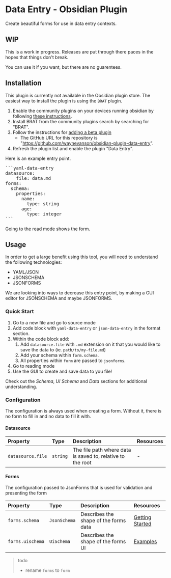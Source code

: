 # Data Entry - Obsidian Plugin

Create beautiful forms for use in data entry contexts.

## WIP

This is a work in progress. Releases are put through there paces in the hopes that things don't break.

You can use it if you want, but there are no guarentees.

## Installation

This plugin is currently not available in the Obsidian plugin store.
The easiest way to install the plugin is using the `BRAT` plugin.

1. Enable the community plugins on your devices running obsidian by following [these instructions](https://obsidian.rocks/how-to-use-community-plugins-in-obsidian).
2. Install BRAT from the community plugins search by searching for "BRAT".
3. Follow the instructions for [adding a beta plugin](https://tfthacker.com/Obsidian+Plugins+by+TfTHacker/BRAT+-+Beta+Reviewer's+Auto-update+Tool/Quick+guide+for+using+BRAT)
   - The GitHub URL for this repository is "https://github.com/waynevanson/obsidian-plugin-data-entry".
4. Refresh the plugin list and enable the plugin "Data Entry".

Here is an example entry point.

<pre>
```yaml-data-entry
datasource:
    file: data.md
forms:
  schema:
    properties:
      name:
        type: string
      age:
        type: integer
```
</pre>

Going to the read mode shows the form.

## Usage

In order to get a large benefit using this tool, you will need to understand the following technologies:

- YAML/JSON
- JSONSCHEMA
- JSONFORMS

We are looking into ways to decrease this entry point, by making a GUI editor for JSONSCHEMA and maybe JSONFORMS.

### Quick Start

1. Go to a new file and go to source mode
2. Add code block with `yaml-data-entry` or `json-data-entry` in the format section.
3. Within the code block add:
   1. Add `datasource.file` with `.md` extension on it that you would like to save the data to (ie. `path/to/my-file.md`)
   2. Add your schema within `form.schema`.
   3. All properties within `form` are passed to `jsonforms`.
4. Go to reading mode
5. Use the GUI to create and save data to you file!

Check out the _Schema_, _UI Schema_ and _Data_ sections for additional understanding.

### Configuration

The configuration is always used when creating a form. Without it, there is no form to fill in and no data to fill it with.

#### Datasource

| Property          | Type     | Description                                                | Resources |
| :---------------- | :------- | :--------------------------------------------------------- | :-------- |
| `datasource.file` | `string` | The file path where data is saved to, relative to the root | -         |

#### Forms

The configuration passed to JsonForms that is used for validation and presenting the form

| Property         | Type         | Description                           | Resources                                                                          |
| :--------------- | :----------- | :------------------------------------ | :--------------------------------------------------------------------------------- |
| `forms.schema`   | `JsonSchema` | Describes the shape of the forms data | [Getting Started](https://json-schema.org/learn/getting-started-step-by-step.html) |
| `forms.uischema` | `UiSchema`   | Describes the shape of the forms UI   | [Examples](https://jsonforms.io/examples/)                                         |

> todo
>
> - rename `forms` to `form`
